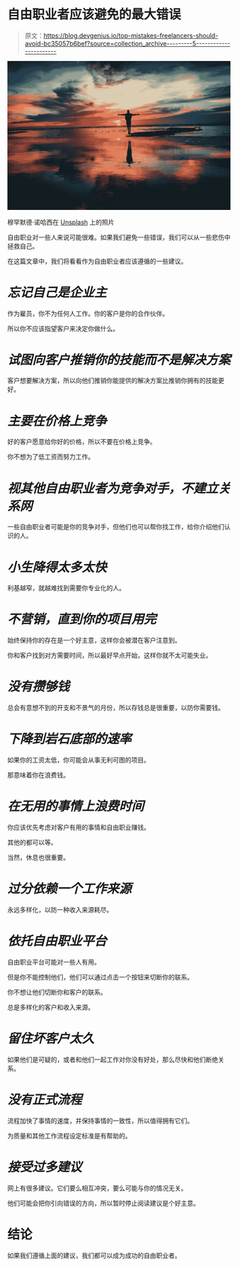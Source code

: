 # 自由职业者应该避免的最大错误

> 原文：<https://blog.devgenius.io/top-mistakes-freelancers-should-avoid-bc35057b6bef?source=collection_archive---------5----------------------->

![](img/b08ac31d4416d5ec93b19ffbab84ff25.png)

穆罕默德·诺哈西在 [Unsplash](https://unsplash.com?utm_source=medium&utm_medium=referral) 上的照片

自由职业对一些人来说可能很难。如果我们避免一些错误，我们可以从一些悲伤中拯救自己。

在这篇文章中，我们将看看作为自由职业者应该遵循的一些建议。

# ***忘记自己是企业主***

作为雇员，你不为任何人工作。你的客户是你的合作伙伴。

所以你不应该指望客户来决定你做什么。

# ***试图向客户推销你的技能而不是解决方案***

客户想要解决方案，所以向他们推销你能提供的解决方案比推销你拥有的技能更好。

# ***主要在价格上竞争***

好的客户愿意给你好的价格，所以不要在价格上竞争。

你不想为了低工资而努力工作。

# ***视其他自由职业者为竞争对手，不建立关系网***

一些自由职业者可能是你的竞争对手，但他们也可以帮你找工作，给你介绍他们认识的人。

# ***小生降得太多太快***

利基越窄，就越难找到需要你专业化的人。

# ***不营销，直到你的项目用完***

始终保持你的存在是一个好主意，这样你会被潜在客户注意到。

你和客户找到对方需要时间，所以最好早点开始，这样你就不太可能失业。

# ***没有攒够钱***

总会有意想不到的开支和不景气的月份，所以存钱总是很重要，以防你需要钱。

# ***下降到岩石底部的速率***

如果你的工资太低，你可能会从事无利可图的项目。

那意味着你在浪费钱。

# ***在无用的事情上浪费时间***

你应该优先考虑对客户有用的事情和自由职业赚钱。

其他的都可以等。

当然，休息也很重要。

# ***过分依赖一个工作来源***

永远多样化，以防一种收入来源耗尽。

# ***依托自由职业平台***

自由职业平台可能对一些人有用。

但是你不能控制他们，他们可以通过点击一个按钮来切断你的联系。

你不想让他们切断你和客户的联系。

总是多样化的客户和收入来源。

# ***留住坏客户太久***

如果他们是可疑的，或者和他们一起工作对你没有好处，那么尽快和他们断绝关系。

# ***没有正式流程***

流程加快了事情的速度，并保持事情的一致性，所以值得拥有它们。

为质量和其他工作流程设定标准是有帮助的。

# ***接受过多建议***

网上有很多建议。它们要么相互冲突，要么可能与你的情况无关。

他们可能会把你引向错误的方向，所以暂时停止阅读建议是个好主意。

# 结论

如果我们遵循上面的建议，我们都可以成为成功的自由职业者。